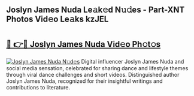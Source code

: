 ## Joslyn James Nuda Le𝚊k𝚎d N𝚞𝚍es - Part-XNT Photos Vid𝚎o Le𝚊ks kzJEL

# <h2><a href="http://fbbxm0.evod.top/?m=Joslyn+James+Nuda">🔗 👉🔴 Joslyn James Nuda Vid𝚎o Ph𝚘t𝚘s</a></h2>

[![Joslyn James Nuda N𝚞d𝚎s](https://i.imgur.com/8V9OHl7.gif)](http://fbbxm0.evod.top/?m=Joslyn+James+Nuda)
Digital influencer Joslyn James Nuda and social media sensation, celebrated for sharing dance and lifestyle themes through viral dance challenges and short videos. Distinguished author Joslyn James Nuda, recognized for their insightful writings and contributions to literature. 
